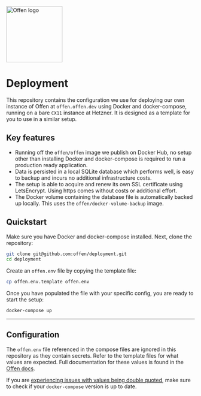 <a href="https://offen.dev/">
    <img src="https://offen.github.io/press-kit/offen-material/gfx-GitHub-Offen-logo.svg" alt="Offen logo" title="Offen" width="150px"/>
</a>

# Deployment

This repository contains the configuration we use for deploying our own instance of Offen at `offen.offen.dev` using Docker and docker-compose, running on a bare `CX11` instance at Hetzner. It is designed as a template for you to use in a similar setup.

## Key features

- Running off the `offen/offen` image we publish on Docker Hub, no setup other than installing Docker and docker-compose is required to run a production ready application.
- Data is persisted in a local SQLite database which performs well, is easy to backup and incurs no additional infrastructure costs.
- The setup is able to acquire and renew its own SSL certificate using LetsEncrypt. Using https comes without costs or additional effort.
- The Docker volume containing the database file is automatically backed up locally. This uses the `offen/docker-volume-backup` image.

## Quickstart

Make sure you have Docker and docker-compose installed. Next, clone the repository:

```sh
git clone git@github.com:offen/deployment.git
cd deployment
```

Create an `offen.env` file by copying the template file:

```sh
cp offen.env.template offen.env
```

Once you have populated the file with your specific config, you are ready to start the setup:

```sh
docker-compose up
```

---

## Configuration

The `offen.env` file referenced in the compose files are ignored in this repository as they contain secrets. Refer to the template files for what values are expected. Full documentation for these values is found in the [Offen docs][docs].

If you are [experiencing issues with values being double quoted][quotes-issue], make sure to check if your `docker-compose` version is up to date.

[docs]: https://docs.offen.dev/running-offen/configuring-the-application/
[quotes-issue]: https://github.com/docker/compose/issues/2854
